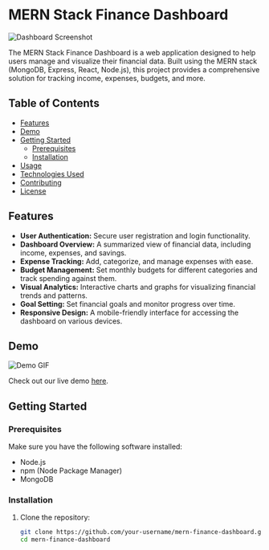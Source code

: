 # MERN Stack Finance Dashboard

![Dashboard Screenshot](dashboard-screenshot.png)

The MERN Stack Finance Dashboard is a web application designed to help users manage and visualize their financial data. Built using the MERN stack (MongoDB, Express, React, Node.js), this project provides a comprehensive solution for tracking income, expenses, budgets, and more.

## Table of Contents

- [Features](#features)
- [Demo](#demo)
- [Getting Started](#getting-started)
  - [Prerequisites](#prerequisites)
  - [Installation](#installation)
- [Usage](#usage)
- [Technologies Used](#technologies-used)
- [Contributing](#contributing)
- [License](#license)

## Features

- **User Authentication:** Secure user registration and login functionality.
- **Dashboard Overview:** A summarized view of financial data, including income, expenses, and savings.
- **Expense Tracking:** Add, categorize, and manage expenses with ease.
- **Budget Management:** Set monthly budgets for different categories and track spending against them.
- **Visual Analytics:** Interactive charts and graphs for visualizing financial trends and patterns.
- **Goal Setting:** Set financial goals and monitor progress over time.
- **Responsive Design:** A mobile-friendly interface for accessing the dashboard on various devices.

## Demo

![Demo GIF](demo.gif)

Check out our live demo [here](https://your-demo-url.com).

## Getting Started

### Prerequisites

Make sure you have the following software installed:

- Node.js
- npm (Node Package Manager)
- MongoDB

### Installation

1. Clone the repository:

   ```bash
   git clone https://github.com/your-username/mern-finance-dashboard.git
   cd mern-finance-dashboard
